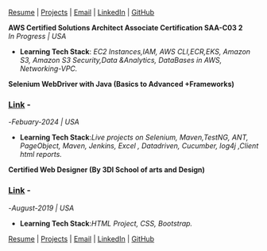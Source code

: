 [Resume](https://drive.google.com/file/d/1d7zkppBFKRP4DYikfgw2SlSI4VyrS_6a/view?usp=drive_link) | [Projects](projects.md#projects) | [Email](mailto:keerthanak1125@gmail.com) | [LinkedIn](http://linkedin.com/in/keerthana-reddy-ft25) | [GitHub](https://github.com/KeerthanaReddy1125)
 
**AWS Certified Solutions Architect Associate Certification SAA-C03 2**  
*In Progress | USA*
- **Learning Tech Stack**: *EC2 Instances,IAM, AWS CLI,ECR,EKS, Amazon S3, Amazon S3 Security,Data &Analytics, DataBases in AWS, Networking-VPC.*
  
**Selenium WebDriver with Java (Basics to Advanced +Frameworks)** 
### [Link](https://drive.google.com/file/d/1TVT5DEN-3PEHM0S3p9PK97jHNOodwwV6/view?usp=drive_link) - 
-*Febuary-2024 | USA*
- **Learning Tech Stack**:*Live projects on Selenium, Maven,TestNG, ANT, PageObject, Maven, Jenkins, Excel , Datadriven, Cucumber, log4j ,Client html reports.*
  
**Certified Web Designer (By 3DI School of arts and Design)** 
### [Link](https://drive.google.com/file/d/1lQzJ0HZpAFTLDMHR5aBR2Q6FpfNOODh2/view?usp=drive_link) -
-*August-2019 | USA*
- **Learning Tech Stack**:*HTML Project, CSS, Bootstrap.*
  
[Resume](https://drive.google.com/file/d/1d7zkppBFKRP4DYikfgw2SlSI4VyrS_6a/view?usp=drive_link) | [Projects](projects.md#projects) | [Email](mailto:keerthanak1125@gmail.com) | [LinkedIn](http://linkedin.com/in/keerthana-reddy-ft25) | [GitHub](https://github.com/KeerthanaReddy1125)


